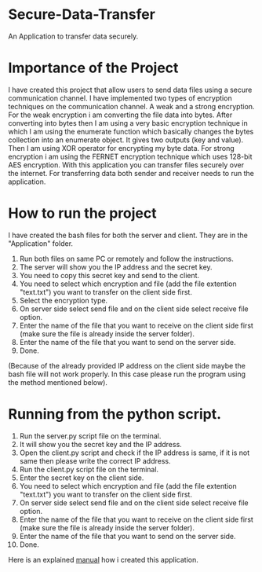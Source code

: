 # Secure-Data-Transfer
An Application to transfer data securely. 

# Importance of the Project
I have created this project that allow users to send data files using a secure communication channel. I have implemented two types of encryption techniques on the communication channel. A weak and a strong encryption. For the weak encryption i am converting the file data into bytes. After converting into bytes then I am using a very basic encryption
technique in which I am using the enumerate function which basically changes the bytes collection into an enumerate object. It gives two outputs (key and value). Then I am using XOR operator for encrypting my byte data. For strong encryption i am using
the FERNET encryption technique which uses 128-bit AES encryption.
With this application you can transfer files securely over the internet. For transferring data both sender and receiver needs to run the application.

# How to run the project
I have created the bash files for both the server and client. They are in the "Application" folder. 
1. Run both files on same PC or remotely and follow the instructions.
2. The server will show you the IP address and the secret key. 
3. You need to copy this secret key and send to the client. 
4. You need to select which encryption and file (add the file extention "text.txt") you want to transfer on the client side first.
5. Select the encryption type.
6. On server side select send file and on the client side select receive file option.
7. Enter the name of the file that you want to receive on the client side first (make sure the file is already inside the server folder).
8. Enter the name of the file that you want to send on the server side. 
9. Done. 

(Because of the already provided IP address on the client side maybe the bash file will not work properly. In this case please run the program using the method mentioned below).

# Running from the python script. 
1. Run the server.py script file on the terminal.
2. It will show you the secret key and the IP address.
3. Open the client.py script and check if the IP address is same, if it is not same then please write the correct IP address. 
4. Run the client.py script file on the terminal. 
5. Enter the secret key on the client side. 
6. You need to select which encryption and file (add the file extention "text.txt") you want to transfer on the client side first.
7. On server side select send file and on the client side select receive file option.
8. Enter the name of the file that you want to receive on the client side first (make sure the file is already inside the server folder).
9. Enter the name of the file that you want to send on the server side. 
10. Done. 

Here is an explained [manual](https://drive.google.com/file/d/1Lg6KITdR647MYKSxUZ_a9dqdlqTe18FZ/view?usp=sharing) how i created this application.
